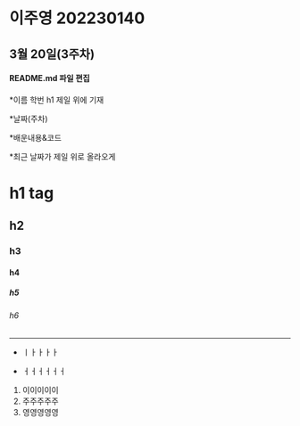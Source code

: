 # 이주영 202230140


## 3월 20일(3주차)

#### README.md 파일 편집

*이름 학번 h1 제일 위에 기재

*날짜(주차)

*배운내용&코드

*최근 날짜가 제일 위로 올라오게


# h1 tag
## h2
### h3
#### h4
##### h5 
###### h6



---

* ㅣㅏㅏㅏㅏ
- ㅓㅓㅓㅓㅓㅓ


1. 이이이이이
2. 주주주주주
5. 영영영영영